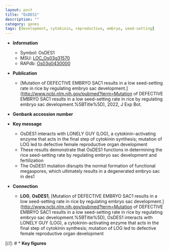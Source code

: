 ```yaml
---
layout: post
title: "OsDES1"
description: ""
category: genes
tags: [development, cytokinin, reproductive, embryo, seed-setting]
---
```


* **Information**  
    + Symbol: OsDES1  
    + MSU: [LOC_Os03g31570](http://rice.uga.edu/cgi-bin/ORF_infopage.cgi?orf=LOC_Os03g31570)  
    + RAPdb: [Os03g0430000](http://rapdb.dna.affrc.go.jp/viewer/gbrowse_details/irgsp1?name=Os03g0430000)  

* **Publication**  
    + [Mutation of DEFECTIVE EMBRYO SAC1 results in a low seed-setting rate in rice by regulating embryo sac development.](http://www.ncbi.nlm.nih.gov/pubmed?term=Mutation of DEFECTIVE EMBRYO SAC1 results in a low seed-setting rate in rice by regulating embryo sac development.%5BTitle%5D), 2022, J Exp Bot.

* **Genbank accession number**  

* **Key message**  
    + OsDES1 interacts with LONELY GUY (LOG), a cytokinin-activating enzyme that acts in the final step of cytokinin synthesis; mutation of LOG led to defective female reproductive organ development
    + These results demonstrate that OsDES1 functions in determining the rice seed-setting rate by regulating embryo sac development and fertilization
    + The OsDES1 mutation disrupts the normal formation of functional megaspores, which ultimately results in a degenerated embryo sac in des1

* **Connection**  
    + __LOG__, __OsDES1__, [Mutation of DEFECTIVE EMBRYO SAC1 results in a low seed-setting rate in rice by regulating embryo sac development.](http://www.ncbi.nlm.nih.gov/pubmed?term=Mutation of DEFECTIVE EMBRYO SAC1 results in a low seed-setting rate in rice by regulating embryo sac development.%5BTitle%5D),  OsDES1 interacts with LONELY GUY (LOG), a cytokinin-activating enzyme that acts in the final step of cytokinin synthesis; mutation of LOG led to defective female reproductive organ development

[//]: # * **Key figures**  


